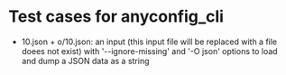 # Test cases for anyconfig\_cli

- 10.json + o/10.json: an input (this input file will be replaced with a file doees not exist) with '--ignore-missing' and '-O json' options to load and dump a JSON data as a string
